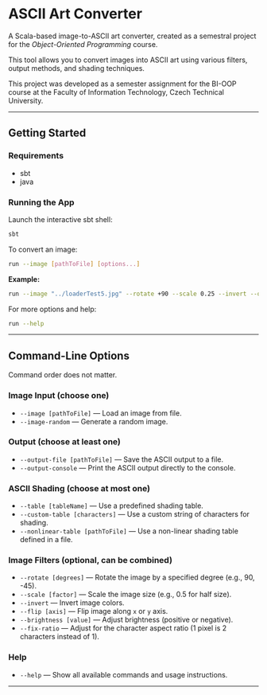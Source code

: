 # ASCII Art Converter

A Scala-based image-to-ASCII art converter, created as a semestral project for the *Object-Oriented Programming* course.

This tool allows you to convert images into ASCII art using various filters, output methods, and shading techniques.

This project was developed as a semester assignment for the BI-OOP course at the Faculty of Information Technology, Czech Technical University.

---

## Getting Started

### Requirements

* sbt
* java

### Running the App

Launch the interactive sbt shell:

```bash
sbt
```

To convert an image:

```bash
run --image [pathToFile] [options...]
```

**Example:**

```bash
run --image "../loaderTest5.jpg" --rotate +90 --scale 0.25 --invert --output-console
```

For more options and help:

```bash
run --help
```

---

## Command-Line Options

Command order does not matter.

### Image Input (choose one)

* `--image [pathToFile]` — Load an image from file.
* `--image-random` — Generate a random image.

### Output (choose at least one)

* `--output-file [pathToFile]` — Save the ASCII output to a file.
* `--output-console` — Print the ASCII output directly to the console.

### ASCII Shading (choose at most one)

* `--table [tableName]` — Use a predefined shading table.
* `--custom-table [characters]` — Use a custom string of characters for shading.
* `--nonlinear-table [pathToFile]` — Use a non-linear shading table defined in a file.

### Image Filters (optional, can be combined)

* `--rotate [degrees]` — Rotate the image by a specified degree (e.g., 90, -45).
* `--scale [factor]` — Scale the image size (e.g., 0.5 for half size).
* `--invert` — Invert image colors.
* `--flip [axis]` — Flip image along `x` or `y` axis.
* `--brightness [value]` — Adjust brightness (positive or negative).
* `--fix-ratio` — Adjust for the character aspect ratio (1 pixel is 2 characters instead of 1).

### Help

* `--help` — Show all available commands and usage instructions.

---
